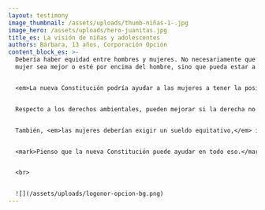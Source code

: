 ```yaml
---
layout: testimony
image_thumbnail: /assets/uploads/thumb-niñas-1-.jpg
image_hero: /assets/uploads/hero-juanitas.jpg
title_es: La visión de niñas y adolescentes
authors: Bárbara, 13 años, Corporación Opción
content_block_es: >-
  Debería haber equidad entre hombres y mujeres. No necesariamente que la
  mujer sea mejor o esté por encima del hombre, sino que pueda estar a la par. 


  <em>La nueva Constitución podría ayudar a las mujeres a tener la posibilidad de decidir sobre su cuerpo,</em> en caso que quiera abortar, o no, pues hay mujeres que tienen a sus hijos e hijas, pero no los quieren. Después esos hijos sufren y andan en la calle.


  Respecto a los derechos ambientales, pueden mejorar si la derecha no se mete, si los empresarios no se meten. Porque ellos nunca querrán dejar de explotar la tierra, las aguas, el mar… <em>a ellos la plata los manda.</em>


  También, <em>las mujeres deberían exigir un sueldo equitativo,</em> igual al de los hombres si es el mismo trabajo. <em>Y la salud no debería ser más cara para las mujeres, sólo por ser mujeres.</em>


  <mark>Pienso que la nueva Constitución puede ayudar en todo eso.</mark>


  <br>


  ![](/assets/uploads/logonor-opcion-bg.png)
---
```

